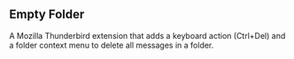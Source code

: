 ## Empty Folder

A Mozilla Thunderbird extension that adds a keyboard action (Ctrl+Del) and a folder context menu to delete all 
messages in a folder.

